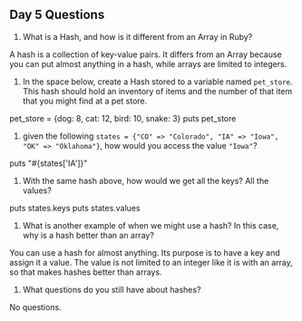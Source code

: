 ## Day 5 Questions

1. What is a Hash, and how is it different from an Array in Ruby?

A hash is a collection of key-value pairs. It differs from an Array because you can put almost anything in a hash, while arrays are limited to integers.

1. In the space below, create a Hash stored to a variable named `pet_store`.  This hash should hold an inventory of items and the number of that item that you might find at a pet store.

pet_store = {dog: 8, cat: 12, bird: 10, snake: 3}
puts pet_store

1. given the following `states = {"CO" => "Colorado", "IA" => "Iowa", "OK" => "Oklahoma"}`, how would you access the value `"Iowa"`?

puts "#{states['IA']}"

1. With the same hash above, how would we get all the keys?  All the values?

puts states.keys
puts states.values

1. What is another example of when we might use a hash?  In this case, why is a hash better than an array?

You can use a hash for almost anything. Its purpose is to have a key and assign it a value. The value is not limited to an integer like it is with an array, so that makes hashes better than arrays.

1. What questions do you still have about hashes?

No questions.
